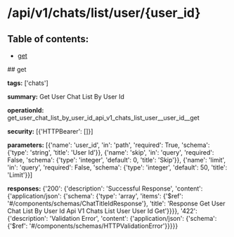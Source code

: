 # /api/v1/chats/list/user/{user_id}

## Table of contents:
- [get](#get)

<a name="get" />
## get

**tags:** ['chats']

**summary:** Get User Chat List By User Id

**operationId:** get_user_chat_list_by_user_id_api_v1_chats_list_user__user_id__get

**security:** [{'HTTPBearer': []}]

**parameters:** [{'name': 'user_id', 'in': 'path', 'required': True, 'schema': {'type': 'string', 'title': 'User Id'}}, {'name': 'skip', 'in': 'query', 'required': False, 'schema': {'type': 'integer', 'default': 0, 'title': 'Skip'}}, {'name': 'limit', 'in': 'query', 'required': False, 'schema': {'type': 'integer', 'default': 50, 'title': 'Limit'}}]

**responses:** {'200': {'description': 'Successful Response', 'content': {'application/json': {'schema': {'type': 'array', 'items': {'$ref': '#/components/schemas/ChatTitleIdResponse'}, 'title': 'Response Get User Chat List By User Id Api V1 Chats List User  User Id  Get'}}}}, '422': {'description': 'Validation Error', 'content': {'application/json': {'schema': {'$ref': '#/components/schemas/HTTPValidationError'}}}}}

